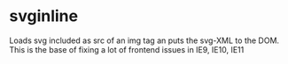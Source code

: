 # svginline
Loads svg included as src of an img tag an puts the svg-XML to the DOM. This is the base of fixing a lot of frontend issues in IE9, IE10, IE11

